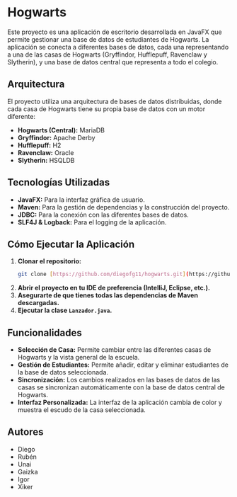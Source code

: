 # Hogwarts

Este proyecto es una aplicación de escritorio desarrollada en JavaFX que permite gestionar una base de datos de estudiantes de Hogwarts. La aplicación se conecta a diferentes bases de datos, cada una representando a una de las casas de Hogwarts (Gryffindor, Hufflepuff, Ravenclaw y Slytherin), y una base de datos central que representa a todo el colegio.

## Arquitectura

El proyecto utiliza una arquitectura de bases de datos distribuidas, donde cada casa de Hogwarts tiene su propia base de datos con un motor diferente:

* **Hogwarts (Central):** MariaDB
* **Gryffindor:** Apache Derby
* **Hufflepuff:** H2
* **Ravenclaw:** Oracle
* **Slytherin:** HSQLDB

## Tecnologías Utilizadas

* **JavaFX:** Para la interfaz gráfica de usuario.
* **Maven:** Para la gestión de dependencias y la construcción del proyecto.
* **JDBC:** Para la conexión con las diferentes bases de datos.
* **SLF4J & Logback:** Para el logging de la aplicación.

## Cómo Ejecutar la Aplicación

1.  **Clonar el repositorio:**
    ```bash
    git clone [https://github.com/diegofg11/hogwarts.git](https://github.com/diegofg11/hogwarts.git)
    ```
2.  **Abrir el proyecto en tu IDE de preferencia (IntelliJ, Eclipse, etc.).**
3.  **Asegurarte de que tienes todas las dependencias de Maven descargadas.**
4.  **Ejecutar la clase `Lanzador.java`.**

## Funcionalidades

* **Selección de Casa:** Permite cambiar entre las diferentes casas de Hogwarts y la vista general de la escuela.
* **Gestión de Estudiantes:** Permite añadir, editar y eliminar estudiantes de la base de datos seleccionada.
* **Sincronización:** Los cambios realizados en las bases de datos de las casas se sincronizan automáticamente con la base de datos central de Hogwarts.
* **Interfaz Personalizada:** La interfaz de la aplicación cambia de color y muestra el escudo de la casa seleccionada.

## Autores

* Diego
* Rubén
* Unai
* Gaizka
* Igor
* Xiker
